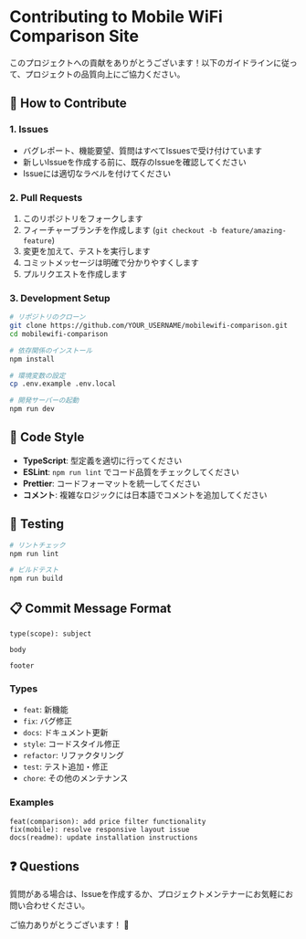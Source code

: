 # Contributing to Mobile WiFi Comparison Site

このプロジェクトへの貢献をありがとうございます！以下のガイドラインに従って、プロジェクトの品質向上にご協力ください。

## 🚀 How to Contribute

### 1. Issues
- バグレポート、機能要望、質問はすべてIssuesで受け付けています
- 新しいIssueを作成する前に、既存のIssueを確認してください
- Issueには適切なラベルを付けてください

### 2. Pull Requests
1. このリポジトリをフォークします
2. フィーチャーブランチを作成します (`git checkout -b feature/amazing-feature`)
3. 変更を加えて、テストを実行します
4. コミットメッセージは明確で分かりやすくします
5. プルリクエストを作成します

### 3. Development Setup

```bash
# リポジトリのクローン
git clone https://github.com/YOUR_USERNAME/mobilewifi-comparison.git
cd mobilewifi-comparison

# 依存関係のインストール
npm install

# 環境変数の設定
cp .env.example .env.local

# 開発サーバーの起動
npm run dev
```

## 📝 Code Style

- **TypeScript**: 型定義を適切に行ってください
- **ESLint**: `npm run lint` でコード品質をチェックしてください  
- **Prettier**: コードフォーマットを統一してください
- **コメント**: 複雑なロジックには日本語でコメントを追加してください

## 🧪 Testing

```bash
# リントチェック
npm run lint

# ビルドテスト
npm run build
```

## 📋 Commit Message Format

```
type(scope): subject

body

footer
```

### Types
- `feat`: 新機能
- `fix`: バグ修正
- `docs`: ドキュメント更新
- `style`: コードスタイル修正
- `refactor`: リファクタリング
- `test`: テスト追加・修正
- `chore`: その他のメンテナンス

### Examples
```
feat(comparison): add price filter functionality
fix(mobile): resolve responsive layout issue
docs(readme): update installation instructions
```

## ❓ Questions

質問がある場合は、Issueを作成するか、プロジェクトメンテナーにお気軽にお問い合わせください。

ご協力ありがとうございます！ 🙏
